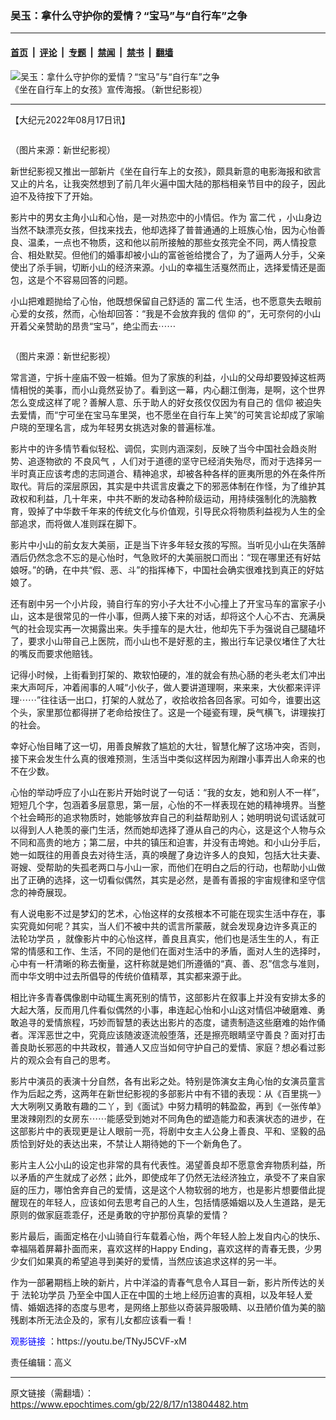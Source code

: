 ### 吴玉：拿什么守护你的爱情？“宝马”与“自行车”之争

---

#### [首页](../../../..?n13804482) &nbsp;|&nbsp; [评论](../../../../../epoch-comment?n13804482) &nbsp;|&nbsp; [专题](../../../../../epoch-special?n13804482) &nbsp;|&nbsp; [禁闻](../../../../../epoch-news?n13804482) &nbsp;|&nbsp; [禁书](../../../../../books?n13804482) &nbsp;|&nbsp; [翻墙](https://github.com/gfw-breaker/nogfw/blob/master/README.md?n13804482)


<div><img alt="吴玉：拿什么守护你的爱情？“宝马”与“自行车”之争" class="attachment-djy_600_400 size-djy_600_400 wp-post-image" src="https://i.epochtimes.com/assets/uploads/2022/08/id13804497-5ac47154862461e598ba6dbf19858f37--600x400.jpeg"/>
<div class="caption">
 《坐在自行车上的女孩》宣传海报。（新世纪影视）
</div></div><hr/><div class="post_content" id="artbody" itemprop="articleBody">
 <!-- article content begin -->
 <p>
  【大纪元2022年08月17日讯】
 </p>
 <p>
  <ok href="https://i.epochtimes.com/assets/uploads/2022/08/id13804487-e0cf5df3c9f708b44a220002fea647bf.png">
   <img alt="" class="size-medium wp-image-13804487 aligncenter" src="https://i.epochtimes.com/assets/uploads/2022/08/id13804487-e0cf5df3c9f708b44a220002fea647bf-450x300.png"/>
  </ok>
 </p>
 <p>
  （图片来源：新世纪影视）
 </p>
 <p>
  新世纪影视又推出一部新片《坐在自行车上的女孩》，颇具新意的电影海报和欲言又止的片名，让我突然想到了前几年火遍中国大陆的那档相亲节目中的段子，因此迫不及待按下了开始。
 </p>
 <p>
  影片中的男女主角小山和心怡，是一对热恋中的小情侣。作为
  <ok href="https://www.epochtimes.com/gb/tag/%E5%AF%8C%E4%BA%8C%E4%BB%A3.html">
   富二代
  </ok>
  ，小山身边当然不缺漂亮女孩，但找来找去，他却选择了普普通通的上班族心怡，因为心怡善良、温柔，一点也不物质，这和他以前所接触的那些女孩完全不同，两人情投意合、相处默契。但他们的婚事却被小山的富爸爸给搅合了，为了逼两人分手，父亲使出了杀手锏，切断小山的经济来源。小山的幸福生活戛然而止，选择爱情还是面包，这是个不容易回答的问题。
 </p>
 <p>
  小山把难题抛给了心怡，他既想保留自己舒适的
  <ok href="https://www.epochtimes.com/gb/tag/%E5%AF%8C%E4%BA%8C%E4%BB%A3.html">
   富二代
  </ok>
  生活，也不愿意失去眼前心爱的女孩，然而，心怡却回答：“我是不会放弃我的
  <ok href="https://www.epochtimes.com/gb/tag/%E4%BF%A1%E4%BB%B0.html">
   信仰
  </ok>
  的”，无可奈何的小山开着父亲赞助的昂贵“宝马”，绝尘而去⋯⋯
 </p>
 <p>
  <ok href="https://i.epochtimes.com/assets/uploads/2022/08/id13804489-bd068dada3504e74dbfadde4486a5beb.png">
   <img alt="" class="size-medium wp-image-13804489 aligncenter" src="https://i.epochtimes.com/assets/uploads/2022/08/id13804489-bd068dada3504e74dbfadde4486a5beb-450x300.png"/>
  </ok>
 </p>
 <p>
  （图片来源：新世纪影视）
 </p>
 <p>
  常言道，宁拆十座庙不毁一桩婚。但为了家族的利益，小山的父母却要毁掉这桩两情相悦的美事，而小山竟然妥协了。看到这一幕，内心翻江倒海，是啊，这个世界怎么变成这样了呢？善解人意、乐于助人的好女孩仅仅因为有自己的
  <ok href="https://www.epochtimes.com/gb/tag/%E4%BF%A1%E4%BB%B0.html">
   信仰
  </ok>
  被迫失去爱情，而“宁可坐在宝马车里哭，也不愿坐在自行车上笑”的可笑言论却成了家喻户晓的至理名言，成为年轻男女挑选对象的普遍标准。
 </p>
 <p>
  影片中的许多情节看似轻松、调侃，实则内涵深刻，反映了当今中国社会趋炎附势、追逐物欲的
  <ok href="https://www.epochtimes.com/gb/tag/%E4%B8%8D%E8%89%AF%E9%A3%8E%E6%B0%94.html">
   不良风气
  </ok>
  ，人们对于道德的坚守已经消失殆尽，而对于选择另一半时真正应该考虑的志同道合、精神追求，却被各种各样的匪夷所思的外在条件所取代。背后的深层原因，其实是中共谎言皮囊之下的邪恶体制在作怪，为了维护其政权和利益，几十年来，中共不断的发动各种阶级运动，用持续强制化的洗脑教育，毁掉了中华数千年来的传统文化与价值观，引导民众将物质利益视为人生的全部追求，而将做人准则踩在脚下。
 </p>
 <p>
  影片中小山的前女友大美丽，正是当下许多年轻女孩的写照。当听见小山在失落醉酒后仍然念念不忘的是心怡时，气急败坏的大美丽脱口而出：“现在哪里还有好姑娘呀。”的确，在中共“假、恶、斗”的指挥棒下，中国社会确实很难找到真正的好姑娘了。
 </p>
 <p>
  还有剧中另一个小片段，骑自行车的穷小子大壮不小心撞上了开宝马车的富家子小山，这本是很常见的一件小事，但两人接下来的对话，却将这个人心不古、充满戾气的社会现实再一次揭露出来。失手撞车的是大壮，他却先下手为强说自己腿磕坏了，要求小山带自己上医院，而小山也不是好惹的主，搬出行车记录仪堵住了大壮的嘴反而要求他赔钱。
 </p>
 <p>
  记得小时候，上街看到打架的、欺软怕硬的，准的就会有热心肠的老头老太们冲出来大声呵斥，冲着闹事的人喊“小伙子，做人要讲道理啊，来来来，大伙都来评评理⋯⋯”往往话一出口，打架的人就怂了，收拾收拾各回各家。可如今，谁要出这个头，家里那位都得拼了老命给按住了。这是一个碰瓷有理，戾气横飞，讲理挨打的社会。
 </p>
 <p>
  幸好心怡目睹了这一切，用善良解救了尴尬的大壮，智慧化解了这场冲突，否则，接下来会发生什么真的很难预测，生活当中类似这样因为剐蹭小事弄出人命来的也不在少数。
 </p>
 <p>
  心怡的举动呼应了小山在影片开始时说了一句话：“我的女友，她和别人不一样”，短短几个字，包涵着多层意思，第一层，心怡的不一样表现在她的精神境界。当整个社会畸形的追求物质时，她能够放弃自己的利益帮助别人；她明明说句谎话就可以得到人人艳羡的豪门生活，然而她却选择了遵从自己的内心，这是这个人物与众不同和高贵的地方；第二层，中共的镇压和迫害，并没有击垮她。和小山分手后，她一如既往的用善良去对待生活，真的唤醒了身边许多人的良知，包括大壮夫妻、哥嫂、受帮助的失孤老两口与小山一家，而他们在明白之后的行动，也帮助小山做出了正确的选择，这一切看似偶然，其实是必然，是善有善报的宇宙规律和坚守信念的神奇展现。
 </p>
 <p>
  有人说电影不过是梦幻的艺术，心怡这样的女孩根本不可能在现实生活中存在，事实究竟如何呢？其实，当人们不被中共的谎言所蒙蔽，就会发现身边许多真正的
  <ok href="https://www.epochtimes.com/gb/tag/%E6%B3%95%E8%BD%AE%E5%8A%9F%E5%AD%A6%E5%91%98.html">
   法轮功学员
  </ok>
  ，就像影片中的心怡这样，善良且真实，他们也是活生生的人，有正常的情感和工作、生活，不同的是他们在面对生活中的矛盾，面对人生的选择时，心中有一杆清晰的称去衡量，这杆称就是她们所遵循的“真、善、忍”信念与准则，而中华文明中过去所倡导的传统价值精萃，其实都来源于此。
 </p>
 <p>
  相比许多青春偶像剧中动辄生离死别的情节，这部影片在叙事上并没有安排太多的大起大落，反而用几件看似偶然的小事，串连起心怡和小山这对情侣冲破磨难、勇敢追寻的爱情旅程，巧妙而智慧的表达出影片的态度，谴责制造这些磨难的始作俑者。浑浑恶世之中，究竟应该随波逐流般堕落，还是擦亮眼睛坚守善良？面对打击善良助长邪恶的中共政权，普通人又应当如何守护自己的爱情、家庭？想必看过影片的观众会有自己的思考。
 </p>
 <p>
  影片中演员的表演十分自然，各有出彩之处。特别是饰演女主角心怡的女演员童言作为后起之秀，这两年在新世纪影视的多部影片中有不错的表现：从《百里挑一》大大咧咧又勇敢有趣的二丫，到《面试》中努力精明的韩盈盈，再到《一张传单》里泼辣刚烈的女房东⋯⋯能感受到她对不同角色的塑造能力和表演状态的进步，在这部影片中的表现更是让人眼前一亮，将剧中女主人公身上善良、平和、坚毅的品质恰到好处的表达出来，不禁让人期待她的下一个新角色了。
 </p>
 <p>
  影片主人公小山的设定也非常的具有代表性。渴望善良却不愿意舍弃物质利益，所以矛盾的产生就成了必然；此外，即使成年了仍然无法经济独立，承受不了来自家庭的压力，哪怕舍弃自己的爱情，这是这个人物软弱的地方，也是影片想要借此提醒现在的年轻人，应该如何去思考自己的人生，包括情感婚姻以及人生道路，是无原则的做家庭乖乖仔，还是勇敢的守护那份真挚的爱情？
 </p>
 <p>
  影片最后，画面定格在小山骑自行车载着心怡，两个年轻人脸上发自内心的快乐、幸福隔着屏幕扑面而来，喜欢这样的Happy Ending，喜欢这样的青春无畏，少男少女们如果真的希望追寻到美好的爱情，当然应该追求这样的另一半。
 </p>
 <p>
  作为一部暑期档上映的新片，片中洋溢的青春气息令人耳目一新，影片所传达的关于
  <ok href="https://www.epochtimes.com/gb/tag/%E6%B3%95%E8%BD%AE%E5%8A%9F%E5%AD%A6%E5%91%98.html">
   法轮功学员
  </ok>
  乃至全中国人正在中国的土地上经历迫害的真相，以及年轻人爱情、婚姻选择的态度与思考，是网络上那些以奇装异服吸睛、以丑陋价值为美的脑残剧本所无法企及的，家有儿女都应该看一看！
 </p>
 <p>
  <span style="color: #0000ff;">
   <ok href="https://youtu.be/TNyJ5CVF-xM" style="color: #0000ff;">
    观影链接
   </ok>
  </span>
  ：https://youtu.be/TNyJ5CVF-xM
 </p>
 <p>
  责任编辑：高义
 </p>
 <!-- article content end -->
 <div id="below_article_ad">
 </div>
</div>


---

原文链接（需翻墙）：https://www.epochtimes.com/gb/22/8/17/n13804482.htm